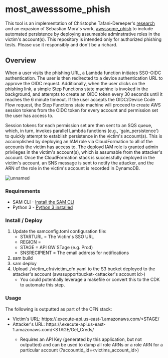 # most_awesssome_phish

This tool is an implementation of Christophe Tafani-Dereeper's  [research](https://blog.christophetd.fr/phishing-for-aws-credentials-via-aws-sso-device-code-authentication/) and an expasion of Sebastian Mora's work, [awsssome_phish](https://github.com/sebastian-mora/awsssome_phish#awsssome_phish) to include automated persistence by deploying assumeable adminstrative roles in the victim's account(s). This repository is intended only for authorized phishing tests. Please use it responsibly and don't be a richard. 

## Overview

When a user visits the phishing URL, a Lambda function initiates SSO-OIDC authentication. The user is then redirected to a device authentication URL to approve the OIDC request. Additionally, when the user clicks on the phishing link, a simple Step Functions state machine is invoked in the background, and attempts to create an OIDC token every 30 seconds until it reaches the 6 minute timeout. If the user accepts the OIDC/Device Code Flow request, the Step Functions state machine will proceed to create AWS session tokens from the OIDC token for every account and permission set the user has access to.

Session tokens for each permission set are then sent to an SQS queue, which, in turn, invokes parallel Lambda functions (e.g., 'gain_persistence') to quickly attempt to establish persistence in the victim's account(s). This is accomplished by deploying an IAM role via CloudFormation to all of the accounts the victim has access to. The deployd IAM role is granted admin privileges in the victim's account(s), which is assumable from the attacker's account. Once the CloudFormation stack is successfully deployed in the victim's account, an SNS message is sent to notify the attacker, and the ARN of the role in the victim's account is recorded in DynamoDB.

![unnamed](https://github.com/chuckiewonder/most_awsssome_phish/assets/11650102/173ce411-8d36-487b-9d9c-5d451cf64d12)


### Requirements

* SAM CLI - [Install the SAM CLI](https://docs.aws.amazon.com/serverless-application-model/latest/developerguide/serverless-sam-cli-install.html)
* Python 3 - [Python 3 installed](https://www.python.org/downloads/)


### Install / Deploy

1. Update the samconfig.toml configuration file:
    - STARTURL = The Victim's SSO URL
    - REGION = <Region>
    - STAGE = API GW STage (e.g. Prod)
    - SNSRECIPIENT = The email address for notifications
1. sam build
1. sam deploy
1. Upload ./victim_cfn/victim_cfn.yaml to the S3 bucket deployed to the attacker's account (awssupportbucket-<attacker's account id>)
    - You could potentially leverage a makefile or convert this to the CDK to automate this step.

### Usage

The following is outputted as part of the CFN stack:

- Victim's URL: https://<API GW ID>.execute-api.us-east-1.amazonaws.com/<STAGE/
- Attacker's URL: https://<API GW ID>.execute-api.us-east-1.amazonaws.com/<STAGE/Get_Creds/
    - Requires an API Key (generated by this application, but not outputted) and can be used to dump all role ARNs or a role ARN for a particular account (?accountid_id=<victims_account_id>)
